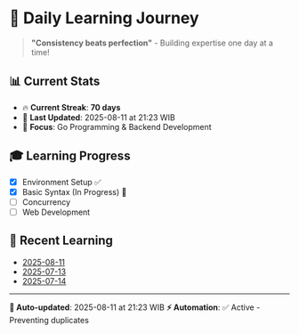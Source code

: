 # 🚀 Daily Learning Journey

> **"Consistency beats perfection"** - Building expertise one day at a time!

## 📊 Current Stats
- 🔥 **Current Streak**: **70 days**
- 📅 **Last Updated**: 2025-08-11 at 21:23 WIB
- 🎯 **Focus**: Go Programming & Backend Development

## 🎓 Learning Progress
- [x] Environment Setup ✅
- [x] Basic Syntax (In Progress) 🔄
- [ ] Concurrency
- [ ] Web Development

## 📖 Recent Learning
- [2025-08-11](learning-log/.md)
- [2025-07-13](learning-log/.md)
- [2025-07-14](learning-log/.md)

---
**🤖 Auto-updated**: 2025-08-11 at 21:23 WIB
**⚡ Automation**: ✅ Active - Preventing duplicates
